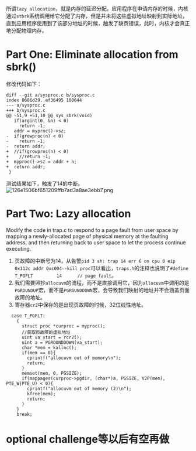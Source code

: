 
所谓`lazy allocation`，就是内存的延迟分配。应用程序在申请内存的时候，内核通过`stbrk`系统调用给它分配了内存，但是并未将这些虚拟地址映射到实际地址，直到应用程序使用到了该部分地址的时候，触发了缺页错误，此时，内核才会真正地分配物理内存。

# Part One: Eliminate allocation from sbrk()
修改代码如下：
```
diff --git a/sysproc.c b/sysproc.c
index 0686d29..ef36495 100644
--- a/sysproc.c
+++ b/sysproc.c
@@ -51,9 +51,10 @@ sys_sbrk(void)
   if(argint(0, &n) < 0)
     return -1;
   addr = myproc()->sz;
-  if(growproc(n) < 0)
-    return -1;
-  return addr;
+  //if(growproc(n) < 0)
+    //return -1;
+  myproc()->sz = addr + n;
+  return addr;
 }
```
测试结果如下，触发了14的中断。
![126e1506bf651209ffb7ad3a8ae3ebb7.png](en-resource://database/4458:1)


# Part Two: Lazy allocation
Modify the code in trap.c to respond to a page fault from user space by mapping a newly-allocated page of physical memory at the faulting address, and then returning back to user space to let the process continue executing. 

1. 页故障的中断号为14，从告警`pid 3 sh: trap 14 err 6 on cpu 0 eip 0x112c addr 0xc004--kill proc`可以看出，`traps.h`的注释也说明了`#define T_PGFLT         14      // page fault`。
2. 我们需要照抄`allocuvm`的流程，而不是直接调用它，因为`allocuvm`中调用的是`PGROUNDUP`宏，而不是`PGROUNDDOWN`宏，会导致我们映射的地址并不会涵盖页面故障的地址。
3. 寄存器`cr2`中保存的是出现页故障的时候，32位线性地址。


```
  case T_PGFLT:
    {
      struct proc *curproc = myproc();
      //获取页故障的虚拟地址
      uint va_start = rcr2();
      uint a = PGROUNDDOWN(va_start);
      char *mem = kalloc();
      if(mem == 0){
        cprintf("allocuvm out of memory\n");
        return;
      }
      memset(mem, 0, PGSIZE);
      if(mappages(curproc->pgdir, (char*)a, PGSIZE, V2P(mem), PTE_W|PTE_U) < 0){
        cprintf("allocuvm out of memory (2)\n");
        kfree(mem);
        return;
      }
    }
    break;

```

# optional challenge等以后有空再做
